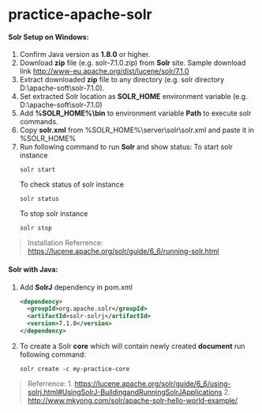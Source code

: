 # practice-apache-solr

#### Solr Setup on Windows: ####

1. Confirm Java version as **1.8.0** or higher.
2. Download **zip** file (e.g. solr-7.1.0.zip) from **Solr** site. Sample download link http://www-eu.apache.org/dist/lucene/solr/7.1.0
3. Extract downloaded **zip** file to any directory (e.g. solr directory D:\apache-soft\solr-7.1.0).
4. Set extracted Solr location as **SOLR_HOME** environment variable (e.g. D:\apache-soft\solr-7.1.0)
5. Add **%SOLR_HOME%\bin** to environment variable **Path** to execute solr commands.
6. Copy **solr.xml** from %SOLR_HOME%\server\solr\solr.xml and paste it in %SOLR_HOME%
7. Run following command to run **Solr** and show status:
    To start solr instance
    ```
    solr start
    ``` 
    To check status of solr instance
    ```
    solr status
    ```
    To stop solr instance
    ```
    solr stop
    ``` 	

> Installation Referrence: https://lucene.apache.org/solr/guide/6_6/running-solr.html 
#### Solr with Java: ####
1. Add **SolrJ** dependency in pom.xml
	```xml
	<dependency>
	  <groupId>org.apache.solr</groupId>
	  <artifactId>solr-solrj</artifactId>
	  <version>7.1.0</version>
	</dependency>	
	```

2. To create a Solr **core** which will contain newly created **document** run following command:
    ```
    solr create -c my-practice-core
    ```

> Referrence: 
    1. https://lucene.apache.org/solr/guide/6_6/using-solrj.html#UsingSolrJ-BuildingandRunningSolrJApplications
    2. http://www.mkyong.com/solr/apache-solr-hello-world-example/
